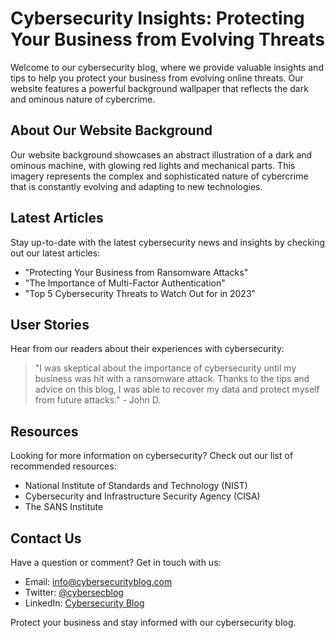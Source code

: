<!--font:Open Sans-->

# Cybersecurity Insights: Protecting Your Business from Evolving Threats

Welcome to our cybersecurity blog, where we provide valuable insights and tips to help you protect your business from evolving online threats. Our website features a powerful background wallpaper that reflects the dark and ominous nature of cybercrime.

## About Our Website Background

Our website background showcases an abstract illustration of a dark and ominous machine, with glowing red lights and mechanical parts. This imagery represents the complex and sophisticated nature of cybercrime that is constantly evolving and adapting to new technologies.

## Latest Articles

Stay up-to-date with the latest cybersecurity news and insights by checking out our latest articles:

- "Protecting Your Business from Ransomware Attacks"
- "The Importance of Multi-Factor Authentication"
- "Top 5 Cybersecurity Threats to Watch Out for in 2023"

## User Stories

Hear from our readers about their experiences with cybersecurity:

> "I was skeptical about the importance of cybersecurity until my business was hit with a ransomware attack. Thanks to the tips and advice on this blog, I was able to recover my data and protect myself from future attacks." - John D.

## Resources

Looking for more information on cybersecurity? Check out our list of recommended resources:

- National Institute of Standards and Technology (NIST)
- Cybersecurity and Infrastructure Security Agency (CISA)
- The SANS Institute

## Contact Us

Have a question or comment? Get in touch with us:

- Email: [info@cybersecurityblog.com](mailto:info@cybersecurityblog.com)
- Twitter: [@cybersecblog](https://twitter.com/cybersecblog)
- LinkedIn: [Cybersecurity Blog](https://www.linkedin.com/company/cybersecurity-blog/) 

Protect your business and stay informed with our cybersecurity blog.

<!--

Write me content for website with wallpaper which alt text is:

"A wallpaper featuring an abstract illustration of a dark and ominous machine, with glowing red lights and mechanical parts."

The name/title of the page should not be 1:1 copy of the alt text but rather a real content of the website which is using this wallpaper.

- Use markdown format 
- Start with heading
- Heading should be short and concise
- The content should look like a real website 
- The website should not be about the wallpaper, wallpaper is just a related background
- Heading should be contain work "wallpaper" or "background"
- Include real sections like references, contact, user stories, etc. use things relevant to the page purpose.
- Feel free to use structure like headings, bullets, numbering, blockquotes, paragraphs, horizontal lines, etc.
- You can use formatting like bold or _italic_
- You can include UTF-8 emojis
- Links should be only #hash anchors (and you can refer to the document itself)
- Do not include images


---


# Dark Machinery Wallpaper for Cybersecurity Blog

Welcome to our cybersecurity blog, where we discuss the latest news and trends in online security. Our website features a powerful wallpaper that reflects the dark and ominous nature of cyber threats.

## About the Wallpaper

Our wallpaper showcases an abstract illustration of a dark and ominous machine, with glowing red lights and mechanical parts. This imagery represents the complex and sophisticated nature of cyber threats that are constantly evolving and adapting to new technologies.

## Latest Articles

Stay up-to-date with the latest cybersecurity news and insights by checking out our latest articles:

- "Protecting Your Business from Ransomware Attacks"
- "The Importance of Multi-Factor Authentication"
- "Top 5 Cybersecurity Threats to Watch Out for in 2023"

## User Stories

Hear from our readers about their experiences with cybersecurity:

> "I was skeptical about the importance of cybersecurity until my business was hit with a ransomware attack. Thanks to the tips and advice on this blog, I was able to recover my data and protect myself from future attacks." - John D.

## Resources

Looking for more information on cybersecurity? Check out our list of recommended resources:

- National Institute of Standards and Technology (NIST)
- Cybersecurity and Infrastructure Security Agency (CISA)
- The SANS Institute

## Contact Us

Have a question or comment? Get in touch with us:

- Email: [info@cybersecurityblog.com](mailto:info@cybersecurityblog.com)
- Twitter: [@cybersecblog](https://twitter.com/cybersecblog)
- LinkedIn: [Cybersecurity Blog](https://www.linkedin.com/company/cybersecurity-blog/) 

Protect yourself and stay informed with our cybersecurity blog.


---


Heading should not include word "wallpaper". The website should not be about the wallpaper itself, wallpaper is just a related background, rewrite whole content.


---


# Cybersecurity Insights: Protecting Your Business from Evolving Threats

Welcome to our cybersecurity blog, where we provide valuable insights and tips to help you protect your business from evolving online threats. Our website features a powerful background wallpaper that reflects the dark and ominous nature of cybercrime.

## About Our Website Background

Our website background showcases an abstract illustration of a dark and ominous machine, with glowing red lights and mechanical parts. This imagery represents the complex and sophisticated nature of cybercrime that is constantly evolving and adapting to new technologies.

## Latest Articles

Stay up-to-date with the latest cybersecurity news and insights by checking out our latest articles:

- "Protecting Your Business from Ransomware Attacks"
- "The Importance of Multi-Factor Authentication"
- "Top 5 Cybersecurity Threats to Watch Out for in 2023"

## User Stories

Hear from our readers about their experiences with cybersecurity:

> "I was skeptical about the importance of cybersecurity until my business was hit with a ransomware attack. Thanks to the tips and advice on this blog, I was able to recover my data and protect myself from future attacks." - John D.

## Resources

Looking for more information on cybersecurity? Check out our list of recommended resources:

- National Institute of Standards and Technology (NIST)
- Cybersecurity and Infrastructure Security Agency (CISA)
- The SANS Institute

## Contact Us

Have a question or comment? Get in touch with us:

- Email: [info@cybersecurityblog.com](mailto:info@cybersecurityblog.com)
- Twitter: [@cybersecblog](https://twitter.com/cybersecblog)
- LinkedIn: [Cybersecurity Blog](https://www.linkedin.com/company/cybersecurity-blog/) 

Protect your business and stay informed with our cybersecurity blog.


---


Write me a Google font which is best fitting for the website.

Pick from the list:
- Playfair Display
- Cabin
- Inter
- Dancing Script
- Orbitron
- Barlow Condensed
- Montserrat
- Creepster
- Lobster
- Futura
- Cinzel Decorative
- Exo 2
- Raleway
- Open Sans
- Cinzel
- Lato
- IBM Plex Sans
- Roboto
- Great Vibes
- Poppins
- Alegreya
- Cormorant Garamond


Write just the font name nothing else.


---


Open Sans

-->
